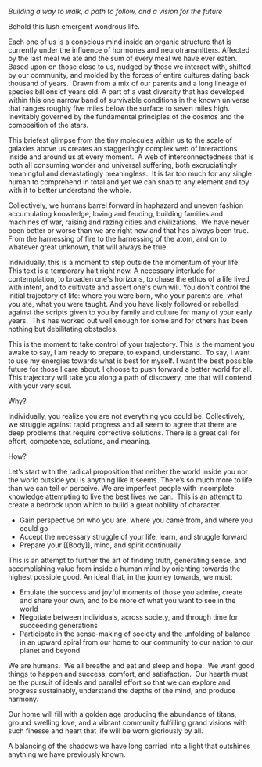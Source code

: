 
*Building a way to walk, a path to follow, and a vision for the future*

Behold this lush emergent wondrous life.

Each one of us is a conscious mind inside an organic structure that is currently under the influence of hormones and neurotransmitters. Affected by the last meal we ate and the sum of every meal we have ever eaten.  Based upon on those close to us, nudged by those we interact with, shifted by our community, and molded by the forces of entire cultures dating back thousand of years.  Drawn from a mix of our parents and a long lineage of species billions of years old. A part of a vast diversity that has developed within this one narrow band of survivable conditions in the known universe that ranges roughly five miles below the surface to seven miles high.  Inevitably governed by the fundamental principles of the cosmos and the composition of the stars.

This briefest glimpse from the tiny molecules within us to the scale of galaxies above us creates an staggeringly complex web of interactions inside and around us at every moment.  A web of interconnectedness that is both all consuming wonder and universal suffering, both excruciatingly meaningful and devastatingly meaningless.  It is far too much for any single human to comprehend in total and yet we can snap to any element and toy with it to better understand the whole.  

Collectively, we humans barrel forward in haphazard and uneven fashion accumulating knowledge, loving and feuding, building families and machines of war, raising and razing cities and civilizations.  We have never been better or worse than we are right now and that has always been true. From the harnessing of fire to the harnessing of the atom, and on to whatever great unknown, that will always be true.

Individually, this is a moment to step outside the momentum of your life. This text is a temporary halt right now. A necessary interlude for contemplation, to broaden one's horizons, to chase the ethos of a life lived with intent, and to cultivate and assert one's own will. You don't control the initial trajectory of life: where you were born, who your parents are, what you ate, what you were taught. And you have likely followed or rebelled against the scripts given to you by family and culture for many of your early years.  This has worked out well enough for some and for others has been nothing but debilitating obstacles.

This is the moment to take control of your trajectory. This is the moment you awake to say, I am ready to prepare, to expand, understand.  To say, I want to use my energies towards what is best for myself. I want the best possible future for those I care about. I choose to push forward a better world for all. This trajectory will take you along a path of discovery, one that will contend with your very soul.

Why?

Individually, you realize you are not everything you could be. Collectively, we struggle against rapid progress and all seem to agree that there are deep problems that require corrective solutions. There is a great call for effort, competence, solutions, and meaning.

How?

Let’s start with the radical proposition that neither the world inside you nor the world outside you is anything like it seems. There’s so much more to life than we can tell or perceive. We are imperfect people with incomplete knowledge attempting to live the best lives we can.  This is an attempt to create a bedrock upon which to build a great nobility of character.

- Gain perspective on who you are, where you came from, and where you could go
- Accept the necessary struggle of your life, learn, and struggle forward
- Prepare your [[Body]], mind, and spirit continually  

This is an attempt to further the art of finding truth, generating sense, and accomplishing value from inside a human mind by orienting towards the highest possible good. An ideal that, in the journey towards, we must:

- Emulate the success and joyful moments of those you admire, create and share your own, and to be more of what you want to see in the world
- Negotiate between individuals, across society, and through time for succeeding generations
- Participate in the sense-making of society and the unfolding of balance in an upward spiral from our home to our community to our nation to our planet and beyond

We are humans.  We all breathe and eat and sleep and hope.  We want good things to happen and success, comfort, and satisfaction.  Our hearth must be the pursuit of ideals and parallel effort so that we can explore and progress sustainably, understand the depths of the mind, and produce harmony.

Our home will fill with a golden age producing the abundance of titans, ground swelling love, and a vibrant community fulfilling grand visions with such finesse and heart that life will be worn gloriously by all.

A balancing of the shadows we have long carried into a light that outshines anything we have previously known.